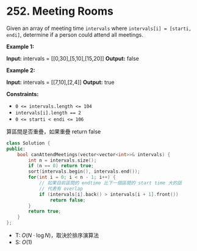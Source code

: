 # 252. Meeting Rooms

Given an array of meeting time `intervals` where `intervals[i] = [starti, endi]`, determine if a person could attend all meetings.

**Example 1:**

**Input:** intervals = \[\[0,30\],\[5,10\],\[15,20\]\]
**Output:** false

**Example 2:**

**Input:** intervals = \[\[7,10\],\[2,4\]\]
**Output:** true

**Constraints:**

- `0 <= intervals.length <= 104`
- `intervals[i].length == 2`
- `0 <= starti < endi <= 106`

算區間是否重疊，如果重疊 return false

```cpp
class Solution {
public:
    bool canAttendMeetings(vector<vector<int>>& intervals) {
        int n = intervals.size();
        if (n == 0) return true;
        sort(intervals.begin(), intervals.end());
        for(int i = 0; i < n - 1; i++) {
            // 如果目前區間的 endtime 比下一個區間的 start time 大的話
            // 代表有 overlap
            if (intervals[i].back() > intervals[i + 1].front())
                return false;
        }
        return true;
    }
};
```

- T: $O(N \cdot \log N)$，取決於排序演算法
- S: $O(1)$
